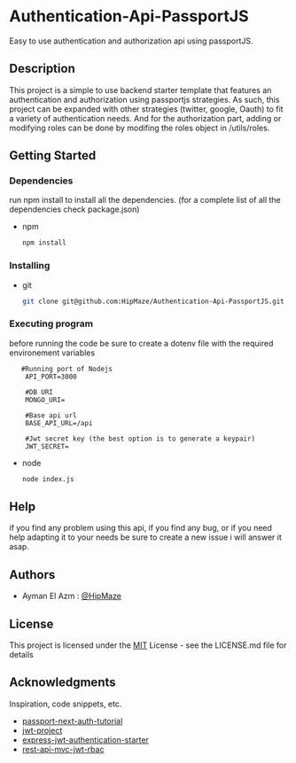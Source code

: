 # Authentication-Api-PassportJS

Easy to use authentication and authorization api using passportJS.

## Description

This project is a simple to use backend starter template that features an authentication and authorization using passportjs strategies. As such, this project can be expanded with other strategies (twitter, google, Oauth) to fit a variety of authentication needs. And for the authorization part, adding or modifying roles can be done by modifing the roles object in /utils/roles. 

## Getting Started

### Dependencies

run npm install to install all the dependencies. (for a complete list of all the dependencies check package.json)
* npm
  ```sh
  npm install
  ```


### Installing

* git
  ```sh
  git clone git@github.com:HipMaze/Authentication-Api-PassportJS.git
  ```


### Executing program

before running the code be sure to create a dotenv file with the required environement variables
```
   #Running port of Nodejs
    API_PORT=3000

    #DB URI 
    MONGO_URI=

    #Base api url
    BASE_API_URL=/api

    #Jwt secret key (the best option is to generate a keypair)
    JWT_SECRET=
   ```

* node
  ```sh
  node index.js
  ```



## Help

if you find any problem using this api, if you find any bug, or if you need help adapting it to your needs be sure to create a new issue i will answer it asap.

## Authors

* Ayman El Azm : [@HipMaze](https://github.com/HipMaze)

## License

This project is licensed under the [MIT](LICENSE) License - see the LICENSE.md file for details

## Acknowledgments

Inspiration, code snippets, etc.
* [passport-next-auth-tutorial](https://github.com/jpreecedev/passport-next-auth-tutorial)
* [jwt-project](https://github.com/Olanetsoft/jwt-project)
* [express-jwt-authentication-starter](https://github.com/zachgoll/express-jwt-authentication-starter)
* [rest-api-mvc-jwt-rbac](https://github.com/msevera/rest-api-mvc-jwt-rbac)
